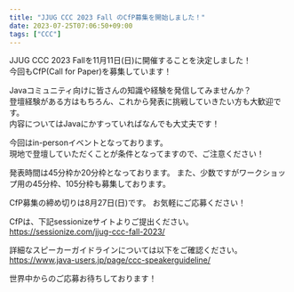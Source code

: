 ```yaml
---
title: "JJUG CCC 2023 Fall のCfP募集を開始しました！"
date: 2023-07-25T07:06:50+09:00
tags: ["CCC"]
---
```


JJUG CCC 2023 Fallを11月11日(日)に開催することを決定しました！  
今回もCfP(Call for Paper)を募集しています！

Javaコミュニティ向けに皆さんの知識や経験を発信してみませんか？  
登壇経験がある方はもちろん、これから発表に挑戦していきたい方も大歓迎です。  
内容についてはJavaにかすっていればなんでも大丈夫です！

今回はin-personイベントとなっております。  
現地で登壇していただくことが条件となってますので、ご注意ください！

発表時間は45分枠か20分枠となっております。 
また、少数ですがワークショップ用の45分枠、105分枠も募集しております。

CfP募集の締め切りは8月27日(日)です。
お気軽にご応募ください！

CfPは、下記sessionizeサイトよりご提出ください。  
https://sessionize.com/jjug-ccc-fall-2023/

詳細なスピーカーガイドラインについては以下をご確認ください。  
https://www.java-users.jp/page/ccc-speakerguideline/

世界中からのご応募お待ちしております！
